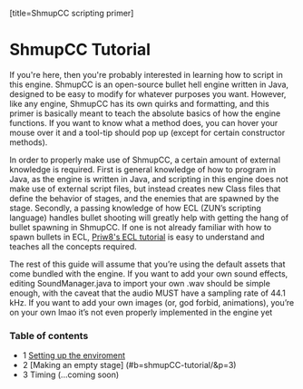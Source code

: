 [title=ShmupCC scripting primer]
# ShmupCC Tutorial

If you're here, then you're probably interested in learning how to script in this engine. ShmupCC is an open-source bullet hell engine written in Java, designed to be easy to modify for whatever purposes you want. However, like any engine, ShmupCC has its own quirks and formatting, and this primer is basically meant to teach the absolute basics of how the engine functions. If you want to know what a method does, you can hover your mouse over it and a tool-tip should pop up (except for certain constructor methods).

In order to properly make use of ShmupCC, a certain amount of external knowledge is required. First is general knowledge of how to program in Java, as the engine is written in Java, and scripting in this engine does not make use of external script files, but instead creates new Class files that define the behavior of stages, and the enemies that are spawned by the stage. Secondly, a passing knowledge of how ECL (ZUN’s scripting language) handles bullet shooting will greatly help with getting the hang of bullet spawning in ShmupCC. If one is not already familiar with how to spawn bullets in ECL, [Priw8's ECL tutorial](https://priw8.github.io/#b=ecl-tutorial/&p=1) is easy to understand and teaches all the concepts required.

The rest of this guide will assume that you’re using the default assets that come bundled with the engine. If you want to add your own sound effects, editing SoundManager.java to import your own .wav should be simple enough, with the caveat that the audio MUST have a sampling rate of 44.1 kHz.
If you want to add your own images (or, god forbid, animations), you’re on your own lmao it’s not even properly implemented in the engine yet

### Table of contents
- 1 [Setting up the enviroment](#b=shmupCC-tutorial/&p=2)
- 2 [Making an empty stage] (#b=shmupCC-tutorial/&p=3)
- 3 Timing (...coming soon)

